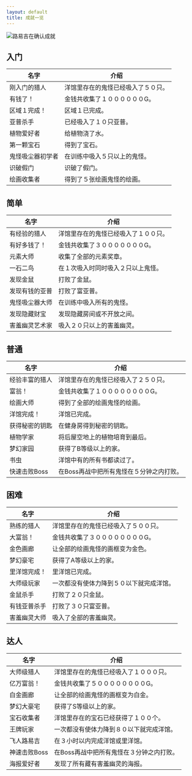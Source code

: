 ```yaml
---
layout: default
title: 成就一览
---
```

![路易吉在确认成就](https://file.moetu.org/images/2020/05/16/d1aa6bcf8fbf5942d67a27b24720722babf271e073b9ab9f.png)

## 入门

| 名字 | 介绍 |
| --- | --- |
| 刚入门的猎人 | 洋馆里存在的鬼怪已经吸入了５０只。 |
| 有钱了！ | 金钱共收集了１００００００G。 |
| 区域１完成！ | 区域１已完成。 |
| 亚普杀手 | 已经吸入了１０只亚普。 |
| 植物爱好者 | 给植物浇了水。 |
| 第一颗宝石 | 得到了宝石。 |
| 鬼怪吸尘器初学者 | 在训练中吸入５只以上的鬼怪。 |
| 识破假门 | 识破了假门。 |
| 绘画收集者 | 得到了５张绘画鬼怪的绘画。 |

## 简单

| 名字 | 介绍 |
| --- | --- |
| 有经验的猎人 | 洋馆里存在的鬼怪已经吸入了１００只。 |
| 有好多钱了！ | 金钱共收集了３０００００００G。 |
| 元素大师 | 收集了全部的元素奖章。 |
| 一石二鸟 | 在１次吸入时同时吸入２只以上鬼怪。 |
| 发现金鼠 | 打败了金鼠。 |
| 发现有钱的亚普 | 打败了富亚普。 |
| 鬼怪吸尘器大师 | 在训练中吸入所有的鬼怪。 |
| 发现隐藏财宝 | 发现隐藏房间或不开放之间。 |
| 害羞幽灵艺术家 | 吸入２０只以上的害羞幽灵。 |

## 普通

| 名字 | 介绍 |
| --- | --- |
| 经验丰富的猎人 | 洋馆里存在的鬼怪已经吸入了２５０只。 |
| 富翁！ | 金钱共收集了１００００００００G。 |
| 绘画大师 | 得到了全部的绘画鬼怪的绘画。 |
| 洋馆完成！ | 洋馆已完成。 |
| 获得秘密的钥匙 | 在健身房得到秘密的钥匙。 |
| 植物学家 | 将后屋空地上的植物培育到最后。 |
| 梦幻家园 | 获得了B等级以上的家。 |
| 书虫 | 洋馆中有的所有书都读过了。 |
| 快速击败Boss | 在Boss再战中把所有鬼怪在５分钟之内打败。 |

## 困难

| 名字 | 介绍 |
| --- | --- |
| 熟练的猎人 | 洋馆里存在的鬼怪已经吸入了５００只。 |
| 大富翁！ | 金钱共收集了３００００００００G。 |
| 金色画廊 | 让全部的绘画鬼怪的画框变为金色。 |
| 梦幻豪宅 | 获得了A等级以上的家。 |
| 里洋馆完成！ | 里洋馆已完成。 |
| 大师级玩家 | 一次都没有使体力降到５０以下就完成洋馆。 |
| 金鼠杀手 | 打败了２０只金鼠。 |
| 有钱亚普杀手 | 打败了３０只富亚普。 |
| 害羞幽灵大师 | 吸入了全部的害羞幽灵。 |

## 达人

| 名字 | 介绍 |
| --- | --- |
| 大师级猎人 | 洋馆里存在的鬼怪已经吸入了１０００只。 |
| 亿万富翁！ | 金钱共收集了５００００００００G。 |
| 白金画廊 | 让全部的绘画鬼怪的画框变为白金。 |
| 梦幻大豪宅 | 获得了S等级以上的家。 |
| 宝石收集者 | 洋馆里存在的宝石已经获得了１００个。 |
| 王牌玩家 | 一次都没有使体力降到８０以下就完成洋馆。 |
| 飞人路易吉 | 在３小时以内完成洋馆或里洋馆。 |
| 神速击败Boss | 在Boss再战中把所有鬼怪在３分钟之内打败。 |
| 海报爱好者 | 发现了所有藏有害羞幽灵的海报。 |

